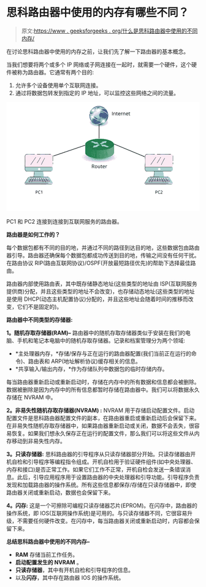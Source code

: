 # 思科路由器中使用的内存有哪些不同？

> 原文:[https://www . geeksforgeeks . org/什么是思科路由器中使用的不同内存/](https://www.geeksforgeeks.org/what-are-the-different-memories-used-in-a-cisco-router/)

在讨论思科路由器中使用的内存之前，让我们先了解一下路由器的基本概念。

当我们想要将两个或多个 IP 网络或子网连接在一起时，就需要一个硬件，这个硬件被称为路由器。它通常有两个目的:

1.  允许多个设备使用单个互联网连接。
2.  通过将数据包转发到指定的 IP 地址，可以监控这些网络之间的流量。

![](img/9815971b34834d9cc427e9f0df58e118.png)

PC1 和 PC2 连接到连接到互联网服务的路由器。

**路由器是如何工作的？**

每个数据包都有不同的目的地，并通过不同的路径到达目的地，这些数据包由路由器引导。路由器还确保每个数据包都成功传送到目的地，传输之间没有任何干扰。在路由协议 RIP(路由互联网协议)/OSPF(开放最短路径优先)的帮助下选择最佳路由。

路由器内部使用路由表，其中既存储静态地址(这些类型的地址由 ISP(互联网服务提供商)分配，并且这些类型的地址不会改变)，也存储动态地址(这些类型的地址是使用 DHCP(动态主机配置协议)分配的，并且这些地址会随着时间的推移而改变，它们不是固定的)。

**路由器中不同类型的存储器:**

**1。随机存取存储器(RAM)–**
路由器中的随机存取存储器类似于安装在我们的电脑、手机和笔记本电脑中的随机存取存储器。记录和档案管理分为两个领域:

*   *主处理器内存，*存储/保存与正在运行的路由器配置(我们当前正在运行的命令)、路由表和 ARP(地址解析协议)缓存相关的信息。
*   *共享输入/输出内存，*作为存储队列中数据包的临时存储内存。

每当路由器重新启动或重新启动时，存储在内存中的所有数据和信息都会被删除。数据被删除是因为内存中的所有信息都暂时存储在路由器中。我们可以将数据永久存储在 NVRAM 中。

**2。非易失性随机存取存储器(NVRAM) :**
NVRAM 用于存储启动配置文件。启动配置文件是思科路由器配置文件的副本，在路由器重启或重新启动后会保留下来。在非易失性随机存取存储器中，如果路由器重新启动或关闭，数据不会丢失，很容易恢复。如果我们想永久保存正在运行的配置文件，那么我们可以将这些文件从内存移动到非易失性内存。

**3。只读存储器:**
思科路由器的引导程序从只读存储器部分开始。只读存储器由开机自检和引导程序等编程指令组成。开机自检用于验证硬件组件(如中央处理器、内存和接口)是否正常工作。如果它们工作不正常，开机自检会发送一条错误消息。此后，引导应用程序用于设置路由器的中央处理器和引导功能。引导程序负责发现和加载路由器的操作系统。所有这些信息都保存/存储在只读存储器中，即使路由器关闭或重新启动，数据也会保留下来。

**4。闪存:**
这是一个可擦除可编程只读存储器芯片(EPROM)。在闪存中，路由器的操作系统，即 IOS(互联网操作系统)是可用的。与只读存储器不同，它很容易升级，不需要任何硬件改变。在闪存中，每当路由器关闭或重新启动时，内容都会保留下来。

**总结思科路由器中使用的不同内存–**

*   **RAM** 存储当前工作任务。
*   **启动配置发生的 NVRAM** 。
*   **只读存储器**，其中有开机自检和引导程序的信息。
*   以及**闪存**，其中存在路由器 IOS 的操作系统。